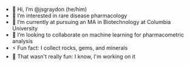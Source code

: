 - 👋 Hi, I’m @jsgraydon (he/him)
- 👀 I’m interested in rare disease pharmacology
- 🌱 I’m currently at pursuing an MA in Biotechnology at Columbia University
- 💞️ I’m looking to collaborate on machine learning for pharmacometric analysis
- ⚡ Fun fact: I collect rocks, gems, and minerals
- 🤔 That wasn't really fun: I know, I'm working on it

<!---
jsgraydon/jsgraydon is a ✨ special ✨ repository because its `README.md` (this file) appears on your GitHub profile.
You can click the Preview link to take a look at your changes.
--->
